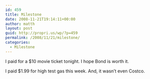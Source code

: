 ```yaml
---
id: 459
title: Milestone
date: 2008-11-21T19:14:11+00:00
author: matth
layout: post
guid: http://propri.us/wp/?p=459
permalink: /2008/11/21/milestone/
categories:
  - Milestone
---
```

I paid for a $10 movie ticket tonight. I hope Bond is worth it. 

I paid $1.99 for high test gas this week. And, it wasn&#8217;t even Costco.